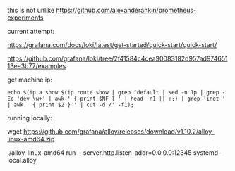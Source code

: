 this is not unlike https://github.com/alexanderankin/prometheus-experiments

current attempt:

https://grafana.com/docs/loki/latest/get-started/quick-start/quick-start/

https://github.com/grafana/loki/tree/2f41584c4cea90083182d957ad97465113ee3b77/examples

get machine ip:

```shell
echo $(ip a show $(ip route show | grep ^default | sed -n 1p | grep -Eo 'dev \w+' | awk ' { print $NF } ' | head -n1 || :;) | grep 'inet ' | awk ' { print $2 } ' | cut -d'/' -f1);
```

running locally:

wget https://github.com/grafana/alloy/releases/download/v1.10.2/alloy-linux-amd64.zip

./alloy-linux-amd64 run --server.http.listen-addr=0.0.0.0:12345 systemd-local.alloy
